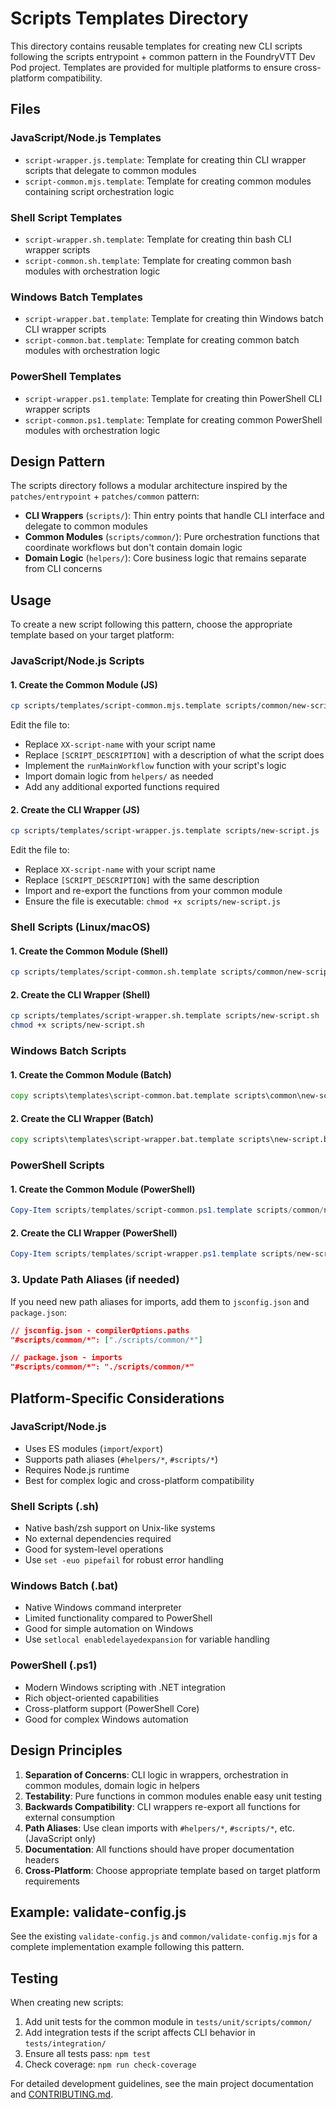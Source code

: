 # Scripts Templates Directory

This directory contains reusable templates for creating new CLI scripts following the scripts entrypoint + common pattern in the FoundryVTT Dev Pod project. Templates are provided for multiple platforms to ensure cross-platform compatibility.

## Files

### JavaScript/Node.js Templates

- `script-wrapper.js.template`: Template for creating thin CLI wrapper scripts that delegate to common modules
- `script-common.mjs.template`: Template for creating common modules containing script orchestration logic

### Shell Script Templates

- `script-wrapper.sh.template`: Template for creating thin bash CLI wrapper scripts
- `script-common.sh.template`: Template for creating common bash modules with orchestration logic

### Windows Batch Templates

- `script-wrapper.bat.template`: Template for creating thin Windows batch CLI wrapper scripts
- `script-common.bat.template`: Template for creating common batch modules with orchestration logic

### PowerShell Templates

- `script-wrapper.ps1.template`: Template for creating thin PowerShell CLI wrapper scripts
- `script-common.ps1.template`: Template for creating common PowerShell modules with orchestration logic

## Design Pattern

The scripts directory follows a modular architecture inspired by the `patches/entrypoint` + `patches/common` pattern:

- **CLI Wrappers** (`scripts/`): Thin entry points that handle CLI interface and delegate to common modules
- **Common Modules** (`scripts/common/`): Pure orchestration functions that coordinate workflows but don't contain domain logic
- **Domain Logic** (`helpers/`): Core business logic that remains separate from CLI concerns

## Usage

To create a new script following this pattern, choose the appropriate template based on your target platform:

### JavaScript/Node.js Scripts

#### 1. Create the Common Module (JS)

```bash
cp scripts/templates/script-common.mjs.template scripts/common/new-script.mjs
```

Edit the file to:

- Replace `XX-script-name` with your script name
- Replace `[SCRIPT_DESCRIPTION]` with a description of what the script does
- Implement the `runMainWorkflow` function with your script's logic
- Import domain logic from `helpers/` as needed
- Add any additional exported functions required

#### 2. Create the CLI Wrapper (JS)

```bash
cp scripts/templates/script-wrapper.js.template scripts/new-script.js
```

Edit the file to:

- Replace `XX-script-name` with your script name
- Replace `[SCRIPT_DESCRIPTION]` with the same description
- Import and re-export the functions from your common module
- Ensure the file is executable: `chmod +x scripts/new-script.js`

### Shell Scripts (Linux/macOS)

#### 1. Create the Common Module (Shell)

```bash
cp scripts/templates/script-common.sh.template scripts/common/new-script.sh
```

#### 2. Create the CLI Wrapper (Shell)

```bash
cp scripts/templates/script-wrapper.sh.template scripts/new-script.sh
chmod +x scripts/new-script.sh
```

### Windows Batch Scripts

#### 1. Create the Common Module (Batch)

```cmd
copy scripts\templates\script-common.bat.template scripts\common\new-script.bat
```

#### 2. Create the CLI Wrapper (Batch)

```cmd
copy scripts\templates\script-wrapper.bat.template scripts\new-script.bat
```

### PowerShell Scripts

#### 1. Create the Common Module (PowerShell)

```powershell
Copy-Item scripts/templates/script-common.ps1.template scripts/common/new-script.ps1
```

#### 2. Create the CLI Wrapper (PowerShell)

```powershell
Copy-Item scripts/templates/script-wrapper.ps1.template scripts/new-script.ps1
```

### 3. Update Path Aliases (if needed)

If you need new path aliases for imports, add them to `jsconfig.json` and `package.json`:

```json
// jsconfig.json - compilerOptions.paths
"#scripts/common/*": ["./scripts/common/*"]

// package.json - imports
"#scripts/common/*": "./scripts/common/*"
```

## Platform-Specific Considerations

### JavaScript/Node.js

- Uses ES modules (`import`/`export`)
- Supports path aliases (`#helpers/*`, `#scripts/*`)
- Requires Node.js runtime
- Best for complex logic and cross-platform compatibility

### Shell Scripts (.sh)

- Native bash/zsh support on Unix-like systems
- No external dependencies required
- Good for system-level operations
- Use `set -euo pipefail` for robust error handling

### Windows Batch (.bat)

- Native Windows command interpreter
- Limited functionality compared to PowerShell
- Good for simple automation on Windows
- Use `setlocal enabledelayedexpansion` for variable handling

### PowerShell (.ps1)

- Modern Windows scripting with .NET integration
- Rich object-oriented capabilities
- Cross-platform support (PowerShell Core)
- Good for complex Windows automation

## Design Principles

1. **Separation of Concerns**: CLI logic in wrappers, orchestration in common modules, domain logic in helpers
2. **Testability**: Pure functions in common modules enable easy unit testing
3. **Backwards Compatibility**: CLI wrappers re-export all functions for external consumption
4. **Path Aliases**: Use clean imports with `#helpers/*`, `#scripts/*`, etc. (JavaScript only)
5. **Documentation**: All functions should have proper documentation headers
6. **Cross-Platform**: Choose appropriate template based on target platform requirements

## Example: validate-config.js

See the existing `validate-config.js` and `common/validate-config.mjs` for a complete implementation example following this pattern.

## Testing

When creating new scripts:

1. Add unit tests for the common module in `tests/unit/scripts/common/`
2. Add integration tests if the script affects CLI behavior in `tests/integration/`
3. Ensure all tests pass: `npm test`
4. Check coverage: `npm run check-coverage`

For detailed development guidelines, see the main project documentation and [CONTRIBUTING.md](../../CONTRIBUTING.md).
